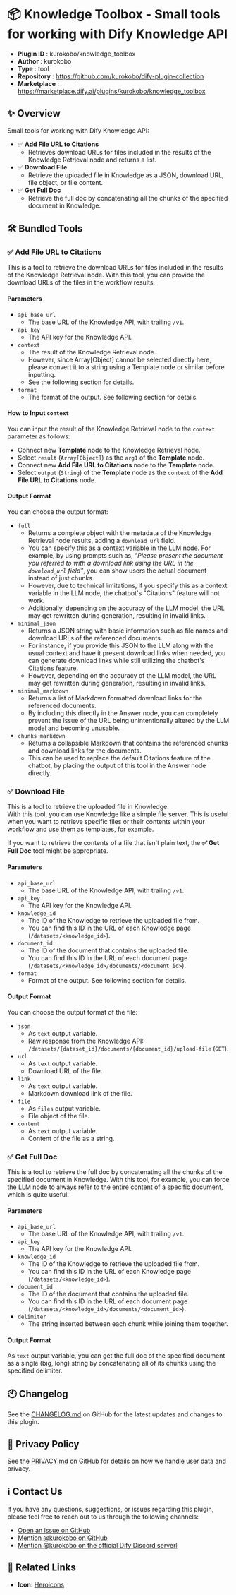 # 📦 Knowledge Toolbox - Small tools for working with Dify Knowledge API

- **Plugin ID** : kurokobo/knowledge_toolbox
- **Author** : kurokobo
- **Type** : tool
- **Repository** : <https://github.com/kurokobo/dify-plugin-collection>
- **Marketplace** : <https://marketplace.dify.ai/plugins/kurokobo/knowledge_toolbox>

## ✨ Overview

Small tools for working with Dify Knowledge API:

- ✅ **Add File URL to Citations**
  - Retrieves download URLs for files included in the results of the Knowledge Retrieval node and returns a list.
- ✅ **Download File**
  - Retrieve the uploaded file in Knowledge as a JSON, download URL, file object, or file content.
- ✅ **Get Full Doc**
  - Retrieve the full doc by concatenating all the chunks of the specified document in Knowledge.

## 🛠️ Bundled Tools

### ✅ Add File URL to Citations

This is a tool to retrieve the download URLs for files included in the results of the Knowledge Retrieval node.
With this tool, you can provide the download URLs of the files in the workflow results.

#### Parameters

- `api_base_url`
  - The base URL of the Knowledge API, with trailing `/v1`.
- `api_key`
  - The API key for the Knowledge API.
- `context`
  - The result of the Knowledge Retrieval node.
  - However, since Array[Object] cannot be selected directly here, please convert it to a string using a Template node or similar before inputting.
  - See the following section for details.
- `format`
  - The format of the output. See following section for details.

#### How to Input `context`

You can input the result of the Knowledge Retrieval node to the `context` parameter as follows:

- Connect new **Template** node to the Knowledge Retrieval node.
- Select `result` (`Array[Object]`) as the `arg1` of the **Template** node.
- Connect new **Add File URL to Citations** node to the **Template** node.
- Select `output` (`String`) of the **Template** node as the `context` of the **Add File URL to Citations** node.

#### Output Format

You can choose the output format:

- `full`
  - Returns a complete object with the metadata of the Knowledge Retrieval node results, adding a `download_url` field.
  - You can specify this as a context variable in the LLM node. For example, by using prompts such as, _"Please present the document you referred to with a download link using the URL in the `download_url` field"_, you can show users the actual document instead of just chunks.
  - However, due to technical limitations, if you specify this as a context variable in the LLM node, the chatbot's "Citations" feature will not work.
  - Additionally, depending on the accuracy of the LLM model, the URL may get rewritten during generation, resulting in invalid links.
- `minimal_json`
  - Returns a JSON string with basic information such as file names and download URLs of the referenced documents.
  - For instance, if you provide this JSON to the LLM along with the usual context and have it present download links when needed, you can generate download links while still utilizing the chatbot's Citations feature.
  - However, depending on the accuracy of the LLM model, the URL may get rewritten during generation, resulting in invalid links.
- `minimal_markdown`
  - Returns a list of Markdown formatted download links for the referenced documents.
  - By including this directly in the Answer node, you can completely prevent the issue of the URL being unintentionally altered by the LLM model and becoming unusable.
- `chunks_markdown`
  - Returns a collapsible Markdown that contains the referenced chunks and download links for the documents.
  - This can be used to replace the default Citations feature of the chatbot, by placing the output of this tool in the Answer node directly.

### ✅ Download File

This is a tool to retrieve the uploaded file in Knowledge.  
With this tool, you can use Knowledge like a simple file server. This is useful when you want to retrieve specific files or their contents within your workflow and use them as templates, for example.

If you want to retrieve the contents of a file that isn't plain text, the **✅ Get Full Doc** tool might be appropriate.

#### Parameters

- `api_base_url`
  - The base URL of the Knowledge API, with trailing `/v1`.
- `api_key`
  - The API key for the Knowledge API.
- `knowledge_id`
  - The ID of the Knowledge to retrieve the uploaded file from.
  - You can find this ID in the URL of each Knowledge page (`/datasets/<knowledge_id>`).
- `document_id`
  - The ID of the document that contains the uploaded file.
  - You can find this ID in the URL of each document page (`/datasets/<knowledge_id>/documents/<document_id>`).
- `format`
  - Format of the output. See following section for details.

#### Output Format

You can choose the output format of the file:

- `json`
  - As `text` output variable.
  - Raw response from the Knowledge API: `/datasets/{dataset_id}/documents/{document_id}/upload-file` (`GET`).
- `url`
  - As `text` output variable.
  - Download URL of the file.
- `link`
  - As `text` output variable.
  - Markdown download link of the file.
- `file`
  - As `files` output variable.
  - File object of the file.
- `content`
  - As `text` output variable.
  - Content of the file as a string.

### ✅ Get Full Doc

This is a tool to retrieve the full doc by concatenating all the chunks of the specified document in Knowledge.
With this tool, for example, you can force the LLM node to always refer to the entire content of a specific document, which is quite useful.

#### Parameters

- `api_base_url`
  - The base URL of the Knowledge API, with trailing `/v1`.
- `api_key`
  - The API key for the Knowledge API.
- `knowledge_id`
  - The ID of the Knowledge to retrieve the uploaded file from.
  - You can find this ID in the URL of each Knowledge page (`/datasets/<knowledge_id>`).
- `document_id`
  - The ID of the document that contains the uploaded file.
  - You can find this ID in the URL of each document page (`/datasets/<knowledge_id>/documents/<document_id>`).
- `delimiter`
  - The string inserted between each chunk while joining them together.

#### Output Format

As `text` output variable, you can get the full doc of the specified document as a single (big, long) string by concatenating all of its chunks using the specified delimiter.

## 🕙 Changelog

See the [CHANGELOG.md](https://github.com/kurokobo/dify-plugin-collection/blob/main/tools/knowledge_toolbox/CHANGELOG.md) on GitHub for the latest updates and changes to this plugin.

## 📜 Privacy Policy

See the [PRIVACY.md](https://github.com/kurokobo/dify-plugin-collection/blob/main/tools/knowledge_toolbox/PRIVACY.md) on GitHub for details on how we handle user data and privacy.

## ℹ️ Contact Us

If you have any questions, suggestions, or issues regarding this plugin, please feel free to reach out to us through the following channels:

- [Open an issue on GitHub](https://github.com/kurokobo/dify-plugin-collection/issues)
- [Mention @kurokobo on GitHub](https://github.com/kurokobo)
- [Mention @kurokobo on the official Dify Discord serverl](https://discord.com/invite/FngNHpbcY7)

## 🔗 Related Links

- **Icon**: [Heroicons](https://heroicons.com/)
